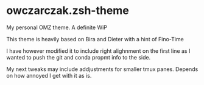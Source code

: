 # owczarczak.zsh-theme
My personal OMZ theme. A definite WiP  

This theme is heavily based on Bira and Dieter with a hint of Fino-Time

I have however modified it to include right alighnment on the first line as I wanted to push the git and conda propmt info to the side.

My next tweaks may include addjustments for smaller tmux panes. Depends on how annoyed I get with it as is.
